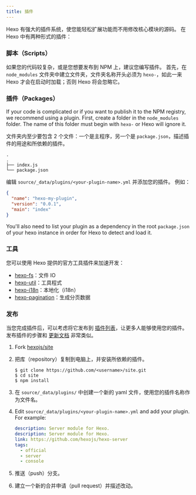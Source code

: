 ```yaml
---
title: 插件
---
```


Hexo 有强大的插件系统，使您能轻松扩展功能而不用修改核心模块的源码。 在 Hexo 中有两种形式的插件：

### 脚本（Scripts）

如果您的代码较复杂，或是您想要发布到 NPM 上，建议您编写插件。 首先，在 `node_modules` 文件夹中建立文件夹，文件夹名称开头必须为 `hexo-`，如此一来 Hexo 才会在启动时加载；否则 Hexo 将会忽略它。

### 插件（Packages）

If your code is complicated or if you want to publish it to the NPM registry, we recommend using a plugin. First, create a folder in the `node_modules` folder. The name of this folder must begin with `hexo-` or Hexo will ignore it.

文件夹内至少要包含 2 个文件：一个是主程序，另一个是 `package.json`，描述插件的用途和所依赖的插件。

```plain
.
.
├── index.js
└── package.json
```

编辑 `source/_data/plugins/<your-plugin-name>.yml` 并添加您的插件。 例如：

```json package.json
{
  "name": "hexo-my-plugin",
  "version": "0.0.1",
  "main": "index"
}
```

You'll also need to list your plugin as a dependency in the root `package.json` of your hexo instance in order for Hexo to detect and load it.

### 工具

您可以使用 Hexo 提供的官方工具插件来加速开发：

- [hexo-fs][]：文件 IO
- [hexo-util][]：工具程式
- [hexo-i18n][]：本地化（i18n）
- [hexo-pagination][]：生成分页数据

### 发布

当您完成插件后，可以考虑将它发布到 [插件列表](/plugins)，让更多人能够使用您的插件。 发布插件的步骤和 [更新文档](contributing.html#更新文档) 非常类似。

1. Fork [hexojs/site][]
2. 把库（repository）复制到电脑上，并安装所依赖的插件。

   ```shell
   $ git clone https://github.com/<username>/site.git
   $ cd site
   $ npm install
   ```

3. 在 `source/_data/plugins/` 中创建一个新的 yaml 文件，使用您的插件名称作为文件名。

4. Edit `source/_data/plugins/<your-plugin-name>.yml` and add your plugin. For example:

   ```yaml
   description: Server module for Hexo.
   description: Server module for Hexo.
   link: https://github.com/hexojs/hexo-server
   tags:
     - official
     - server
     - console
   ```

5. 推送（push）分支。
6. 建立一个新的合并申请（pull request）并描述改动。

[hexo-fs]: https://github.com/hexojs/hexo-fs
[hexo-util]: https://github.com/hexojs/hexo-util
[hexo-i18n]: https://github.com/hexojs/hexo-i18n
[hexo-pagination]: https://github.com/hexojs/hexo-pagination
[hexojs/site]: https://github.com/hexojs/site
